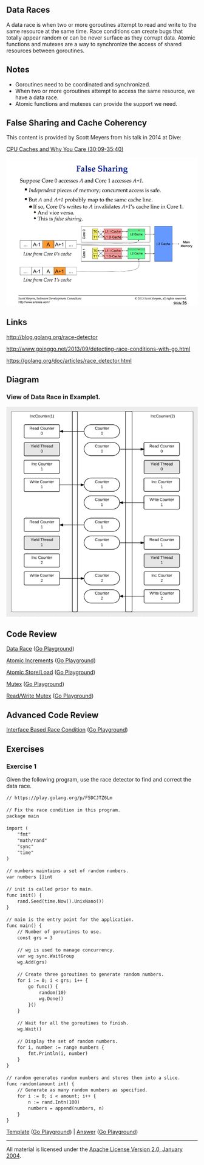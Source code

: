 ## Data Races

A data race is when two or more goroutines attempt to read and write to the same resource at the same time. Race conditions can create bugs that totally appear random or can be never surface as they corrupt data. Atomic functions and mutexes are a way to synchronize the access of shared resources between goroutines.

## Notes

* Goroutines need to be coordinated and synchronized.
* When two or more goroutines attempt to access the same resource, we have a data race.
* Atomic functions and mutexes can provide the support we need.

## False Sharing and Cache Coherency
This content is provided by Scott Meyers from his talk in 2014 at Dive:

[CPU Caches and Why You Care (30:09-35:40)](https://youtu.be/WDIkqP4JbkE?t=1809)

![figure1](figure1.png)

## Links

http://blog.golang.org/race-detector

http://www.goinggo.net/2013/09/detecting-race-conditions-with-go.html

https://golang.org/doc/articles/race_detector.html

## Diagram

### View of Data Race in Example1.

![Ardan Labs](data_race.png)

## Code Review

[Data Race](example1/example1.go) ([Go Playground](https://play.golang.org/p/_BpVuJ2jga))

[Atomic Increments](example2/example2.go) ([Go Playground](https://play.golang.org/p/2Zeq3INrv4))

[Atomic Store/Load](example3/example3.go) ([Go Playground](https://play.golang.org/p/BjzenGHmuN))

[Mutex](example4/example4.go) ([Go Playground](https://play.golang.org/p/FLTlW0aqWT))

[Read/Write Mutex](example5/example5.go) ([Go Playground](https://play.golang.org/p/k6nGJWXo7e))

## Advanced Code Review

[Interface Based Race Condition](advanced/example1/example1.go) ([Go Playground](https://play.golang.org/p/5VSYQPm0Ov))

## Exercises

### Exercise 1
Given the following program, use the race detector to find and correct the data race.

	// https://play.golang.org/p/F5DCJTZ6Lm

	// Fix the race condition in this program.
	package main

	import (
		"fmt"
		"math/rand"
		"sync"
		"time"
	)

	// numbers maintains a set of random numbers.
	var numbers []int

	// init is called prior to main.
	func init() {
		rand.Seed(time.Now().UnixNano())
	}

	// main is the entry point for the application.
	func main() {
		// Number of goroutines to use.
		const grs = 3

		// wg is used to manage concurrency.
		var wg sync.WaitGroup
		wg.Add(grs)

		// Create three goroutines to generate random numbers.
		for i := 0; i < grs; i++ {
			go func() {
				random(10)
				wg.Done()
			}()
		}

		// Wait for all the goroutines to finish.
		wg.Wait()

		// Display the set of random numbers.
		for i, number := range numbers {
			fmt.Println(i, number)
		}
	}

	// random generates random numbers and stores them into a slice.
	func random(amount int) {
		// Generate as many random numbers as specified.
		for i := 0; i < amount; i++ {
			n := rand.Intn(100)
			numbers = append(numbers, n)
		}
	}

[Template](exercises/template1/template1.go) ([Go Playground](https://play.golang.org/p/F5DCJTZ6Lm)) | 
[Answer](exercises/exercise1/exercise1.go) ([Go Playground](https://play.golang.org/p/VCFI9VpNNw))
___
All material is licensed under the [Apache License Version 2.0, January 2004](http://www.apache.org/licenses/LICENSE-2.0).
